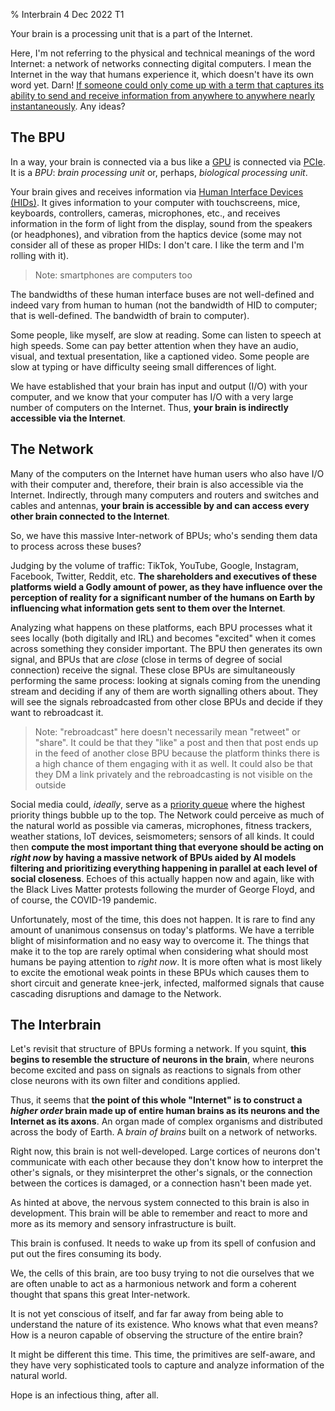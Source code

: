 % Interbrain
4 Dec 2022
T1

Your brain is a processing unit that is a part of the Internet.

Here, I'm not referring to the physical and technical meanings of the word Internet: a network of networks connecting digital computers. I mean the Internet in the way that humans experience it, which doesn't have its own word yet. Darn! [If someone could only come up with a term that captures its ability to send and receive information from anywhere to anywhere nearly instantaneously](https://benboyle.ca/the-case-for-the-teleportal). Any ideas?

## The BPU

In a way, your brain is connected via a bus like a [GPU](https://en.wikipedia.org/wiki/Graphics_processing_unit) is connected via [PCIe](https://en.wikipedia.org/wiki/PCI_Express). It is a *BPU*: *brain processing unit* or, perhaps, *biological processing unit*.

Your brain gives and receives information via [Human Interface Devices (HIDs)](https://en.wikipedia.org/wiki/Human_interface_device). It gives information to your computer with touchscreens, mice, keyboards, controllers, cameras, microphones, etc., and receives information in the form of light from the display, sound from the speakers (or headphones), and vibration from the haptics device (some may not consider all of these as proper HIDs: I don't care. I like the term and I'm rolling with it).

> Note: smartphones are computers too

The bandwidths of these human interface buses are not well-defined and indeed vary from human to human (not the bandwidth of HID to computer; that is well-defined. The bandwidth of brain to computer).

Some people, like myself, are slow at reading. Some can listen to speech at high speeds. Some can pay better attention when they have an audio, visual, and textual presentation, like a captioned video. Some people are slow at typing or have difficulty seeing small differences of light.

We have established that your brain has input and output (I/O) with your computer, and we know that your computer has I/O with a very large number of computers on the Internet. Thus, **your brain is indirectly accessible via the Internet**.

## The Network

Many of the computers on the Internet have human users who also have I/O with their computer and, therefore, their brain is also accessible via the Internet. Indirectly, through many computers and routers and switches and cables and antennas, **your brain is accessible by and can access every other brain connected to the Internet**.

So, we have this massive Inter-network of BPUs; who's sending them data to process across these buses?

Judging by the volume of traffic: TikTok, YouTube, Google, Instagram, Facebook, Twitter, Reddit, etc. **The shareholders and executives of these platforms wield a Godly amount of power, as they have influence over the perception of reality for a significant number of the humans on Earth by influencing what information gets sent to them over the Internet**.

Analyzing what happens on these platforms, each BPU processes what it sees locally (both digitally and IRL) and becomes "excited" when it comes across something they consider important. The BPU then generates its own signal, and BPUs that are *close* (close in terms of degree of social connection) receive the signal. These close BPUs are simultaneously performing the same process: looking at signals coming from the unending stream and deciding if any of them are worth signalling others about. They will see the signals rebroadcasted from other close BPUs and decide if they want to rebroadcast it.

> Note: "rebroadcast" here doesn't necessarily mean "retweet" or "share". It could be that they "like" a post and then that post ends up in the feed of another close BPU because the platform thinks there is a high chance of them engaging with it as well. It could also be that they DM a link privately and the rebroadcasting is not visible on the outside

Social media could, *ideally*, serve as a [priority queue](https://www.youtube.com/watch?v=t0Cq6tVNRBA) where the highest priority things bubble up to the top. The Network could perceive as much of the natural world as possible via cameras, microphones, fitness trackers, weather stations, IoT devices, seismometers; sensors of all kinds. It could then **compute the most important thing that everyone should be acting on *right now* by having a massive network of BPUs aided by AI models filtering and prioritizing everything happening in parallel at each level of social closeness**. Echoes of this actually happen now and again, like with the Black Lives Matter protests following the murder of George Floyd, and of course, the COVID-19 pandemic.

Unfortunately, most of the time, this does not happen. It is rare to find any amount of unanimous consensus on today's platforms. We have a terrible blight of misinformation and no easy way to overcome it. The things that make it to the top are rarely optimal when considering what should most humans be paying attention to *right now*. It is more often what is most likely to excite the emotional weak points in these BPUs which causes them to short circuit and generate knee-jerk, infected, malformed signals that cause cascading disruptions and damage to the Network.

## The Interbrain

Let's revisit that structure of BPUs forming a network. If you squint, **this begins to resemble the structure of neurons in the brain**, where neurons become excited and pass on signals as reactions to signals from other close neurons with its own filter and conditions applied.

Thus, it seems that **the point of this whole "Internet" is to construct a *higher order* brain made up of entire human brains as its neurons and the Internet as its axons**. An organ made of complex organisms and distributed across the body of Earth. A *brain of brains* built on a network of networks.

Right now, this brain is not well-developed. Large cortices of neurons don't communicate with each other because they don't know how to interpret the other's signals, or they misinterpret the other's signals, or the connection between the cortices is damaged, or a connection hasn't been made yet.

As hinted at above, the nervous system connected to this brain is also in development. This brain will be able to remember and react to more and more as its memory and sensory infrastructure is built.

This brain is confused. It needs to wake up from its spell of confusion and put out the fires consuming its body.

We, the cells of this brain, are too busy trying to not die ourselves that we are often unable to act as a harmonious network and form a coherent thought that spans this great Inter-network.

It is not yet conscious of itself, and far far away from being able to understand the nature of its existence. Who knows what that even means? How is a neuron capable of observing the structure of the entire brain?

It might be different this time. This time, the primitives are self-aware, and they have very sophisticated tools to capture and analyze information of the natural world.

Hope is an infectious thing, after all.
